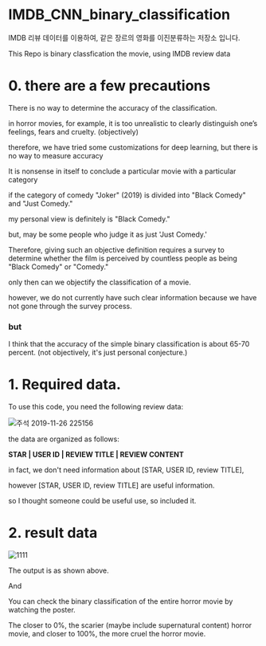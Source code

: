 # IMDB_CNN_binary_classification
IMDB 리뷰 데이터를 이용하여, 같은 장르의 영화를 이진분류하는 저장소 입니다.

This Repo is binary classfication the movie, using IMDB review data




# 0. there are a few precautions

There is no way to determine the accuracy of the classification.

in horror movies, for example, it is too unrealistic to clearly distinguish one’s feelings, fears and cruelty. (objectively)

therefore, we have tried some customizations for deep learning, but there is no way to measure accuracy


It is nonsense in itself to conclude a particular movie with a particular category

if the category of comedy "Joker" (2019) is divided into "Black Comedy" and "Just Comedy."

my personal view is definitely is "Black Comedy."

but, may be some people who judge it as just 'Just Comedy.'

Therefore, giving such an objective definition requires a survey to determine whether the film is perceived by countless people as being "Black Comedy" or "Comedy."

only then can we objectify the classification of a movie.

however, we do not currently have such clear information because we have not gone through the survey process.


### but

I think that the accuracy of the simple binary classification is about 65-70 percent. (not objectively, it's just personal conjecture.) 





# 1. Required data.

To use this code, you need the following review data:

![주석 2019-11-26 225156](https://user-images.githubusercontent.com/16573620/69639298-9a223900-109f-11ea-8bc2-7f8745bdae37.png)

the data are organized as follows:

**STAR | USER ID | REVIEW TITLE | REVIEW CONTENT**

in fact, we don't need information about [STAR, USER ID, review TITLE], 

however [STAR, USER ID, review TITLE] are useful information.

so I thought someone could be useful use, so included it.



# 2. result data

![1111](https://user-images.githubusercontent.com/16573620/71164302-1e786e00-2292-11ea-81d8-c8fc3cf3cd5d.png)

The output is as shown above.

And

You can check the binary classification of the entire horror movie by watching the poster.

The closer to 0%, the scarier (maybe include supernatural content) horror movie, and closer to 100%, the more cruel the horror movie.

